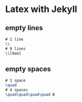 ---
---

# Latex with Jekyll
## empty lines
```Latex
# 1 line
\\
# 9 lines
\\[9em]
```

## empty spaces
```Latex
# 1 space
\quad
# 4 spaces
\quad\quad\quad\quad B
```
